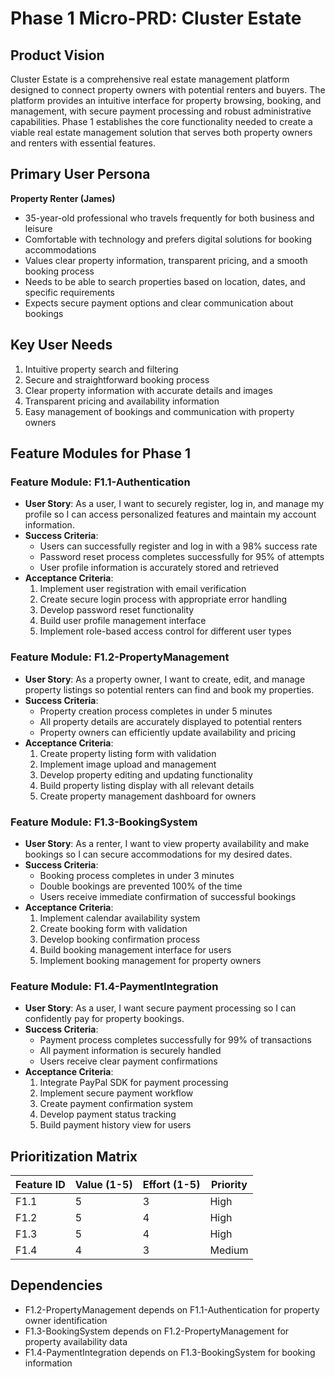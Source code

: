 # Phase 1 Micro-PRD: Cluster Estate

## Product Vision
Cluster Estate is a comprehensive real estate management platform designed to connect property owners with potential renters and buyers. The platform provides an intuitive interface for property browsing, booking, and management, with secure payment processing and robust administrative capabilities. Phase 1 establishes the core functionality needed to create a viable real estate management solution that serves both property owners and renters with essential features.

## Primary User Persona

**Property Renter (James)**
- 35-year-old professional who travels frequently for both business and leisure
- Comfortable with technology and prefers digital solutions for booking accommodations
- Values clear property information, transparent pricing, and a smooth booking process
- Needs to be able to search properties based on location, dates, and specific requirements
- Expects secure payment options and clear communication about bookings

## Key User Needs
1. Intuitive property search and filtering
2. Secure and straightforward booking process
3. Clear property information with accurate details and images
4. Transparent pricing and availability information
5. Easy management of bookings and communication with property owners

## Feature Modules for Phase 1

### Feature Module: F1.1-Authentication
- **User Story**: As a user, I want to securely register, log in, and manage my profile so I can access personalized features and maintain my account information.
- **Success Criteria**:
  - Users can successfully register and log in with a 98% success rate
  - Password reset process completes successfully for 95% of attempts
  - User profile information is accurately stored and retrieved
- **Acceptance Criteria**:
  1. Implement user registration with email verification
  2. Create secure login process with appropriate error handling
  3. Develop password reset functionality
  4. Build user profile management interface
  5. Implement role-based access control for different user types

### Feature Module: F1.2-PropertyManagement
- **User Story**: As a property owner, I want to create, edit, and manage property listings so potential renters can find and book my properties.
- **Success Criteria**:
  - Property creation process completes in under 5 minutes
  - All property details are accurately displayed to potential renters
  - Property owners can efficiently update availability and pricing
- **Acceptance Criteria**:
  1. Create property listing form with validation
  2. Implement image upload and management
  3. Develop property editing and updating functionality
  4. Build property listing display with all relevant details
  5. Create property management dashboard for owners

### Feature Module: F1.3-BookingSystem
- **User Story**: As a renter, I want to view property availability and make bookings so I can secure accommodations for my desired dates.
- **Success Criteria**:
  - Booking process completes in under 3 minutes
  - Double bookings are prevented 100% of the time
  - Users receive immediate confirmation of successful bookings
- **Acceptance Criteria**:
  1. Implement calendar availability system
  2. Create booking form with validation
  3. Develop booking confirmation process
  4. Build booking management interface for users
  5. Implement booking management for property owners

### Feature Module: F1.4-PaymentIntegration
- **User Story**: As a user, I want secure payment processing so I can confidently pay for property bookings.
- **Success Criteria**:
  - Payment process completes successfully for 99% of transactions
  - All payment information is securely handled
  - Users receive clear payment confirmations
- **Acceptance Criteria**:
  1. Integrate PayPal SDK for payment processing
  2. Implement secure payment workflow
  3. Create payment confirmation system
  4. Develop payment status tracking
  5. Build payment history view for users

## Prioritization Matrix

| Feature ID | Value (1-5) | Effort (1-5) | Priority |
|------------|-------------|--------------|----------|
| F1.1       | 5           | 3            | High     |
| F1.2       | 5           | 4            | High     |
| F1.3       | 5           | 4            | High     |
| F1.4       | 4           | 3            | Medium   |

## Dependencies

- F1.2-PropertyManagement depends on F1.1-Authentication for property owner identification
- F1.3-BookingSystem depends on F1.2-PropertyManagement for property availability data
- F1.4-PaymentIntegration depends on F1.3-BookingSystem for booking information